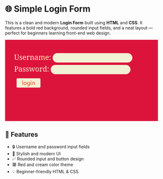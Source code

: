 # 🌐 Simple Login Form

This is a clean and modern **Login Form** built using **HTML** and **CSS**. It features a bold red background, rounded input fields, and a neat layout — perfect for beginners learning front-end web design.


![Login Form Screenshot](https://github.com/Athulyakrishna-k1312/login-form/blob/e2848a40ce3296c13c9f7fc3c85e03cc41d734a9/Screenshot%20from%202025-06-19%2012-06-26.png)

## 🚀 Features

- 🔒 Username and password input fields
- 🎨 Stylish and modern UI
- ✅ Rounded input and button design
- 🟥 Red and cream color theme
- 💡 Beginner-friendly HTML & CSS







